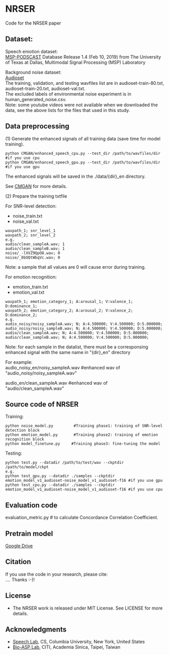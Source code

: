 # NRSER
Code for the NRSER paper

## Dataset:

Speech emotion dataset:  
[MSP-PODSCAST](https://ecs.utdallas.edu/research/researchlabs/msp-lab/MSP-Podcast.html) Database Release 1.4 (Feb 10, 2019) from The University of Texas at Dallas, Multimodal Signal Processing (MSP) Laboratory

Background noise dataset:  
[Audioset](https://research.google.com/audioset/)  
The training, validation, and testing wavfiles list are in audioset-train-80.txt, audioset-train-20.txt, audioset-val.txt.   
The excluded labels of environmental noise experiment is in human_generated_noise.csv.   
Note: some youtube videos were not available when we downloaded the data, see the above lists for the files that used in this study.    

## Data preprocessing

(1) Generate the enhanced signals of all training data (save time for model training). 

```
python CMGAN/enhanced_speech_cpu.py --test_dir /path/to/wavfiles/dir #if you use cpu
python CMGAN/enhanced_speech_gpu.py --test_dir /path/to/wavfiles/dir #if you use gpu
```
The enhanced signals will be saved in the ./data/{dir}\_en directory.

See [CMGAN](https://github.com/ruizhecao96/CMGAN) for more details. 

(2) Prepare the training txtfile

For SNR-level detection: 
- noise_train.txt
- noise_val.txt

```
wavpath_1; snr_level_1
wavpath_2; snr_level_2
e.g.
audio/clean_sampleA.wav; 1
audio/clean_sampleB.wav; 1
noise/_-lXVZ9QpO8.wav; 0
noise/_0bOQtWbqVc.wav; 0
```
Note: a sample that all values are 0 will cause error during training.  
 
For emotion recognition:
- emotion_train.txt
- emotion_val.txt

```
wavpath_1; emotion_category_1; A:arousal_1; V:valence_1; D:dominance_1;
wavpath_2; emotion_category_2; A:arousal_2; V:valence_2; D:dominance_2;
e.g. 
audio_noisy/noisy_sampleA.wav; N; A:4.500000; V:4.500000; D:5.000000;
audio_noisy/noisy_sampleB.wav; N; A:4.500000; V:4.500000; D:5.000000;
audio/clean_sampleA.wav; N; A:4.500000; V:4.500000; D:5.000000;
audio/clean_sampleB.wav; N; A:4.500000; V:4.500000; D:5.000000;
```

Note: for each sample in the datalist, there must be a corresponsing enhanced signal with the same name in "{dir}\_en" directory

For example:   
audio_noisy_en/noisy_sampleA.wav 
#enhanced wav of "audio_noisy/noisy_sampleA.wav"  

audio_en/clean_sampleA.wav
#enhanced wav of "audio/clean_sampleA.wav"  

## Source code of NRSER

Training:
```
python noise_model.py         #Training phase1: training of SNR-level detection block
python emotion_model.py       #Training phase2: training of emotion recognition block
python model_finetune.py     #Training phase3: fine-tuning the model
```

Testing:
```
python test.py --datadir /path/to/test/wav --ckptdir /path/to/model/ckpt
e.g.
python test_gpu.py --datadir ./samples --ckptdir emotion_model_v1_audioset-noise_model_v1_audioset-f16 #if you use gpu
python test_cpu.py --datadir ./samples --ckptdir emotion_model_v1_audioset-noise_model_v1_audioset-f16 #if you use cpu
```

## Evaluation code
evaluation_metric.py # to calculate Concordance Correlation Coefficient. 

## Pretrain model
[Google Drive](https://drive.google.com/drive/folders/12dTsiwFuPEu7n3tKJdSdko2-CfSvYlVz?usp=sharing) 

## Citation
If you use the code in your research, please cite:  
....
Thanks :-)!

## License
* The NRSER work is released under MIT License. See LICENSE for more details.

## Acknowledgments
* [Speech Lab](http://www.cs.columbia.edu/speech/lab.cgi), CS, Columbia University, New York, United States
* [Bio-ASP Lab](https://bio-asplab.citi.sinica.edu.tw), CITI, Academia Sinica, Taipei, Taiwan
